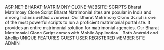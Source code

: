 ASP.NET-BHARAT-MATRIMONY-CLONE-WEBSITE-SCRIPTS
Bharat Matrimony Clone Script Bharat Matrimonial sites are popular in India and among Indians settled overseas. Our  Bharat Matrimony Clone Script is one of the most powerful scripts to run a proficient matrimonial portal site. It provides an entire matrimonial solution for matrimonial agencies. Our Bharat Matrimonial Clone Script comes with Mobile Application – Both Android and &amp;hellip
UNIQUE FEATURES
GUEST USER
REGISTERED MEMBER
SITE ADMIN
